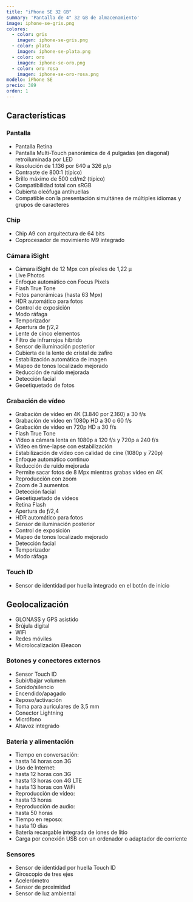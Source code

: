 ```yaml
---
title: "iPhone SE 32 GB"
summary: 'Pantalla de 4" 32 GB de almacenamiento'
image: iphone-se-gris.png
colores:
  - color: gris
    imagen: iphone-se-gris.png
  - color: plata
    imagen: iphone-se-plata.png
  - color: oro
    imagen: iphone-se-oro.png
  - color: oro rosa
    imagen: iphone-se-oro-rosa.png
modelo: iPhone SE
precio: 389
orden: 1
---
```


## Características

### Pantalla
  - Pantalla Retina
  - Pantalla Multi-Touch panorámica de 4 pulgadas (en diagonal) retroiluminada por LED
  - Resolución de 1.136 por 640 a 326 p/p
  - Contraste de 800:1 (típico)
  - Brillo máximo de 500 cd/m2 (típico)
  - Compatibilidad total con sRGB
  - Cubierta oleófuga antihuellas
  - Compatible con la presentación simultánea de múltiples idiomas y grupos de caracteres

### Chip

  - Chip A9 con arquitectura de 64 bits
  - Coprocesador de movimiento M9 integrado

### Cámara iSight

  - Cámara iSight de 12 Mpx con píxeles de 1,22 µ
  - Live Photos
  - Enfoque automático con Focus Pixels
  - Flash True Tone
  - Fotos panorámicas (hasta 63 Mpx)
  - HDR automático para fotos
  - Control de exposición
  - Modo ráfaga
  - Temporizador
  - Apertura de ƒ/2,2
  - Lente de cinco elementos
  - Filtro de infrarrojos híbrido
  - Sensor de iluminación posterior
  - Cubierta de la lente de cristal de zafiro
  - Estabilización automática de imagen
  - Mapeo de tonos localizado mejorado
  - Reducción de ruido mejorada
  - Detección facial
  - Geoetiquetado de fotos

### Grabación de vídeo

  - Grabación de vídeo en 4K (3.840 por 2.160) a 30 f/s
  - Grabación de vídeo en 1080p HD a 30 o 60 f/s
  - Grabación de vídeo en 720p HD a 30 f/s
  - Flash True Tone
  - Vídeo a cámara lenta en 1080p a 120 f/s y 720p a 240 f/s
  - Vídeo en time-lapse con estabilización
  - Estabilización de vídeo con calidad de cine (1080p y 720p)
  - Enfoque automático continuo
  - Reducción de ruido mejorada
  - Permite sacar fotos de 8 Mpx mientras grabas vídeo en 4K
  - Reproducción con zoom
  - Zoom de 3 aumentos
  - Detección facial
  - Geoetiquetado de vídeos
  - Retina Flash
  - Apertura de ƒ/2,4
  - HDR automático para fotos
  - Sensor de iluminación posterior
  - Control de exposición
  - Mapeo de tonos localizado mejorado
  - Detección facial
  - Temporizador
  - Modo ráfaga

### Touch ID

  - Sensor de identidad por huella integrado en el botón de inicio

## Geolocalización

  - GLONASS y GPS asistido
  - Brújula digital
  - WiFi
  - Redes móviles
  - Microlocalización iBeacon

### Botones y conectores externos

  - Sensor Touch ID
  - Subir/bajar volumen
  - Sonido/silencio
  - Encendido/apagado
  - Reposo/activación
  - Toma para auriculares de 3,5 mm
  - Conector Lightning
  - Micrófono
  - Altavoz integrado

### Batería y alimentación

  - Tiempo en conversación:
  - hasta 14 horas con 3G
  - Uso de Internet:
  - hasta 12 horas con 3G
  - hasta 13 horas con 4G LTE
  - hasta 13 horas con WiFi
  - Reproducción de vídeo:
  - hasta 13 horas
  - Reproducción de audio:
  - hasta 50 horas
  - Tiempo en reposo:
  - hasta 10 días
  - Batería recargable integrada de iones de litio
  - Carga por conexión USB con un ordenador o adaptador de corriente

### Sensores

  - Sensor de identidad por huella Touch ID
  - Giroscopio de tres ejes
  - Acelerómetro
  - Sensor de proximidad
  - Sensor de luz ambiental
